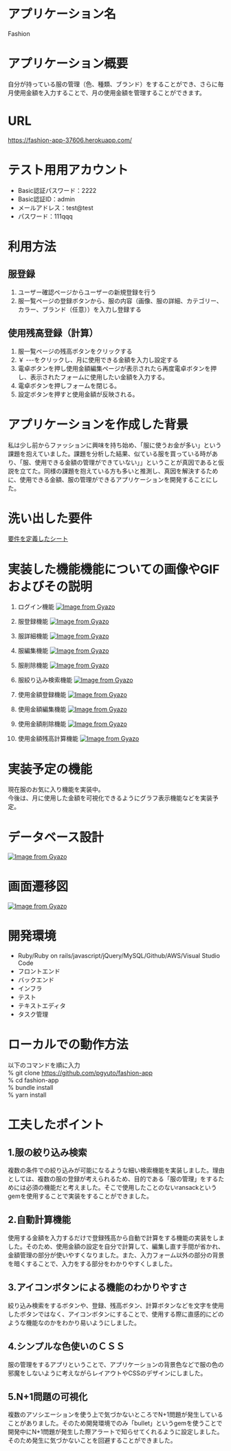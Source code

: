 # アプリケーション名
Fashion

# アプリケーション概要
自分が持っている服の管理（色、種類、ブランド）をすることができ、さらに毎月使用金額を入力することで、月の使用金額を管理することができます。

# URL
https://fashion-app-37606.herokuapp.com/ 

# テスト用用アカウント
- Basic認証パスワード：2222
- Basic認証ID：admin
- メールアドレス：test@test
- パスワード：111qqq

# 利用方法
## 服登録
1. ユーザー確認ページからユーザーの新規登録を行う
2. 服一覧ページの登録ボタンから、服の内容（画像、服の詳細、カテゴリー、カラー、ブランド（任意））を入力し登録する
## 使用残高登録（計算）
1. 服一覧ページの残高ボタンをクリックする
2. ￥ ---をクリックし、月に使用できる金額を入力し設定する
3. 電卓ボタンを押し使用金額編集ページが表示されたら再度電卓ボタンを押し、表示されたフォームに使用したい金額を入力する。
4. 電卓ボタンを押しフォームを閉じる。
5. 設定ボタンを押すと使用金額が反映される。

# アプリケーションを作成した背景
私は少し前からファッションに興味を持ち始め、「服に使うお金が多い」という課題を抱えていました。課題を分析した結果、似ている服を買っている時があり、「服、使用できる金額の管理ができていない」」ということが真因であると仮説を立てた。同様の課題を抱えている方も多いと推測し、真因を解決するために、使用できる金額、服の管理ができるアプリケーションを開発することにした。

# 洗い出した要件
[要件を定義したシート](https://docs.google.com/spreadsheets/d/11EWU86XMDdoUGda-W4FcTnv8U5g9f5-MSIQPOCNDWGQ/edit#gid=1170044076)

# 実装した機能機能についての画像やGIFおよびその説明
1. ログイン機能
[![Image from Gyazo](https://i.gyazo.com/6ac6dcc6dd5cf421c0975f370d86a60c.gif)](https://gyazo.com/6ac6dcc6dd5cf421c0975f370d86a60c)

2. 服登録機能
[![Image from Gyazo](https://i.gyazo.com/6a8f7c0ab31091eb7c200733fe6219b0.gif)](https://gyazo.com/6a8f7c0ab31091eb7c200733fe6219b0)

3. 服詳細機能
[![Image from Gyazo](https://i.gyazo.com/6dc164831ea12a48e6a3c9a856dc883f.gif)](https://gyazo.com/6dc164831ea12a48e6a3c9a856dc883f)

4. 服編集機能
[![Image from Gyazo](https://i.gyazo.com/96ed3dd09aa9269ee166e24804ffdf8d.gif)](https://gyazo.com/96ed3dd09aa9269ee166e24804ffdf8d)

5. 服削除機能
[![Image from Gyazo](https://i.gyazo.com/d6ff8910110efb00d4b4245619ad7643.gif)](https://gyazo.com/d6ff8910110efb00d4b4245619ad7643)

6. 服絞り込み検索機能
[![Image from Gyazo](https://i.gyazo.com/58083dcc8513c6e5b94ea7becb31197b.gif)](https://gyazo.com/58083dcc8513c6e5b94ea7becb31197b)

7. 使用金額登録機能
[![Image from Gyazo](https://i.gyazo.com/2ec35c0d1b837373f6d19b6e99b33d04.gif)](https://gyazo.com/2ec35c0d1b837373f6d19b6e99b33d04)

8. 使用金額編集機能
[![Image from Gyazo](https://i.gyazo.com/d79677b502c5a42541f684e8df29bf1a.gif)](https://gyazo.com/d79677b502c5a42541f684e8df29bf1a)

9. 使用金額削除機能
[![Image from Gyazo](https://i.gyazo.com/846d3a9fa483822f17ad7e8db4bca403.gif)](https://gyazo.com/846d3a9fa483822f17ad7e8db4bca403)

10. 使用金額残高計算機能
[![Image from Gyazo](https://i.gyazo.com/4468ece56a06dcbb82c76b412cd750f8.gif)](https://gyazo.com/4468ece56a06dcbb82c76b412cd750f8)

# 実装予定の機能
現在服のお気に入り機能を実装中。  
今後は、月に使用した金額を可視化できるようにグラフ表示機能などを実装予定。

# データベース設計
[![Image from Gyazo](https://i.gyazo.com/c60b5cc3d52beecb5950b350afeffbcd.png)](https://gyazo.com/c60b5cc3d52beecb5950b350afeffbcd)

# 画面遷移図
[![Image from Gyazo](https://i.gyazo.com/6ee7c086d45075730e30404bd15e6fb9.png)](https://gyazo.com/6ee7c086d45075730e30404bd15e6fb9)
# 開発環境
- Ruby/Ruby on rails/javascript/jQuery/MySQL/Github/AWS/Visual Studio Code
- フロントエンド
- バックエンド
- インフラ
- テスト
- テキストエディタ
- タスク管理
# ローカルでの動作方法
以下のコマンドを順に入力  
% git clone https://github.com/pgyuto/fashion-app  
% cd fashion-app  
% bundle install  
% yarn install
# 工夫したポイント
## 1.服の絞り込み検索
複数の条件での絞り込みが可能になるような細い検索機能を実装しました。理由としては、複数の服の登録が考えられるため、目的である「服の管理」をするためには必須の機能だと考えました。そこで使用したことのないransackというgemを使用することで実装をすることができました。
## 2.自動計算機能
使用する金額を入力するだけで登録残高から自動で計算をする機能の実装をしました。そのため、使用金額の設定を自分で計算して、編集し直す手間が省かれ、金額管理の部分が使いやすくなりました。また、入力フォーム以外の部分の背景を暗くすることで、入力をする部分をわかりやすくしました。
## 3.アイコンボタンによる機能のわかりやすさ
絞り込み検索をするボタンや、登録、残高ボタン、計算ボタンなどを文字を使用したボタンではなく、アイコンボタンにすることで、使用する際に直感的にどのような機能なのかをわかり易いようにしました。
## 4.シンプルな色使いのＣＳＳ
服の管理をするアプリということで、アプリケーションの背景色などで服の色の邪魔をしないように考えながらレイアウトやCSSのデザインにしました。
## 5.N+1問題の可視化
複数のアソシエーションを使う上で気づかないところでN+1問題が発生していることがありました。そのため開発環境でのみ「bullet」というgemを使うことで開発中にN+1問題が発生した際アラートで知らせてくれるように設定しました。そのため発生に気づかないことを回避することができました。
